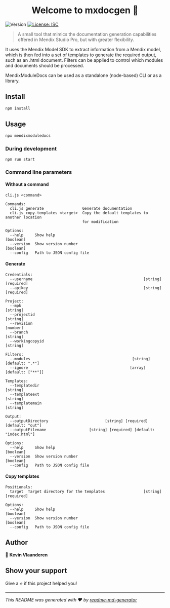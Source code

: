 <h1 align="center">Welcome to mxdocgen 👋</h1>
<p>
  <img alt="Version" src="https://img.shields.io/badge/version-1.0.0-blue.svg?cacheSeconds=2592000" />
  <a href="#" target="_blank">
    <img alt="License: ISC" src="https://img.shields.io/badge/License-ISC-yellow.svg" />
  </a>
</p>

> A small tool that mimics the documentation generation capabilities offered in Mendix Studio Pro, but with greater flexibility.

It uses the Mendix Model SDK to extract information from a Mendix model, which is then fed into a set of templates to generate the required output, such as an .html document.
Filters can be applied to control which modules and documents should be processed.

MendixModuleDocs can be used as a standalone (node-based) CLI or as a library.

## Install

```sh
npm install
```

## Usage

```sh
npx mendixmoduledocs
```

### During development
```sh
npm run start
```

### Command line parameters

#### Without a command

```
cli.js <command>

Commands:
  cli.js generate                 Generate documentation
  cli.js copy-templates <target>  Copy the default templates to another location
                                  for modification

Options:
  --help     Show help                                                 [boolean]
  --version  Show version number                                       [boolean]
  --config   Path to JSON config file
```

#### Generate

```
Credentials:
  --username                                                 [string] [required]
  --apikey                                                   [string] [required]

Project:
  --mpk                                                                 [string]
  --projectid                                                           [string]
  --revision                                                            [number]
  --branch                                                              [string]
  --workingcopyid                                                       [string]

Filters:
  --modules                                             [string] [default: ".*"]
  --ignore                                             [array] [default: ["**"]]

Templates:
  --templatedir                                                         [string]
  --templateext                                                         [string]
  --templatemain                                                        [string]

Output:
  --outputDirectory                         [string] [required] [default: "out"]
  --outputFilename                   [string] [required] [default: "index.html"]

Options:
  --help     Show help                                                 [boolean]
  --version  Show version number                                       [boolean]
  --config   Path to JSON config file
```

#### Copy templates

```
Positionals:
  target  Target directory for the templates                 [string] [required]

Options:
  --help     Show help                                                 [boolean]
  --version  Show version number                                       [boolean]
  --config   Path to JSON config file
```


## Author

👤 **Kevin Vlaanderen**


## Show your support

Give a ⭐️ if this project helped you!

***
_This README was generated with ❤️ by [readme-md-generator](https://github.com/kefranabg/readme-md-generator)_